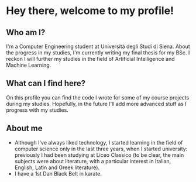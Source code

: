 <h1>Hey there, welcome to my profile!</h1>

<h2>Who am I?</h2>
I'm a Computer Engineering student at Università degli Studi di Siena. About the progress in my studies, I'm currently writing my final thesis for my BSc. 
I reckon I will further my studies in the field of Artificial Intelligence and Machine Learning.

<h2>What can I find here?</h2>
On this profile you can find the code I wrote for some of my course projects during my studies. Hopefully, in the future I'll add more advanced stuff as I progress with my studies.

<h2>About me</h2>
<ul>
  <li>Although I've always liked technology, I started learning in the field of computer science only in the last three years, when I started university: previously I had been studying at Liceo Classico (to be clear, the main subjects were about literature, with a particular interest in Italian, English, Latin and Greek literature).</li>
  <li>I have a 1st Dan Black Belt in karate.</li>
</ul>


<!---
- 👋 Hi, I’m @lnigi
- 👀 I’m interested in ...
- 🌱 I’m currently learning ...
- 💞️ I’m looking to collaborate on ...
- 📫 How to reach me ...
- ⚡ Fun fact: ...

--->
<!---
lnigi/lnigi is a ✨ special ✨ repository because its `README.md` (this file) appears on your GitHub profile.
You can click the Preview link to take a look at your changes.
--->
